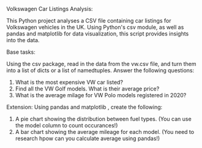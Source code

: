 Volkswagen Car Listings Analysis:

This Python project analyses a CSV file containing car listings for Volkswagen vehicles in the UK. Using Python's csv module, as well as pandas and matplotlib for data visualization, this script provides insights into the data.



Base tasks:

Using the csv package, read in the data from the vw.csv file, and turn
them into a list of dicts or a list of namedtuples.
Answer the following questions:
1. What is the most expensive VW car listed?
2. Find all the VW Golf models. What is their average price?
3. What is the average milage for VW Polo models registered in 2020?

Extension: Using pandas and matplotlib , create the following:
1. A pie chart showing the distribution between fuel types. (You can use the model column
to count occurances!)
2. A bar chart showing the average mileage for each model. (You need to research hpow
can you calculate average using pandas!)
